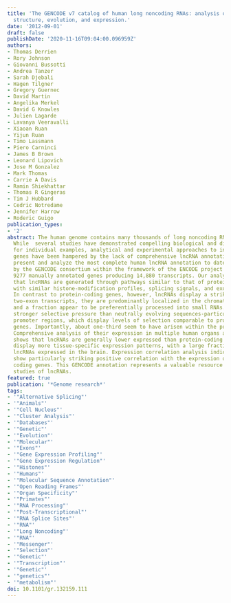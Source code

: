 ```yaml
---
title: 'The GENCODE v7 catalog of human long noncoding RNAs: analysis of their gene
  structure, evolution, and expression.'
date: '2012-09-01'
draft: false
publishDate: '2020-11-16T09:04:00.096959Z'
authors:
- Thomas Derrien
- Rory Johnson
- Giovanni Bussotti
- Andrea Tanzer
- Sarah Djebali
- Hagen Tilgner
- Gregory Guernec
- David Martin
- Angelika Merkel
- David G Knowles
- Julien Lagarde
- Lavanya Veeravalli
- Xiaoan Ruan
- Yijun Ruan
- Timo Lassmann
- Piero Carninci
- James B Brown
- Leonard Lipovich
- Jose M Gonzalez
- Mark Thomas
- Carrie A Davis
- Ramin Shiekhattar
- Thomas R Gingeras
- Tim J Hubbard
- Cedric Notredame
- Jennifer Harrow
- Roderic Guigo
publication_types:
- '2'
abstract: The human genome contains many thousands of long noncoding RNAs (lncRNAs).
  While  several studies have demonstrated compelling biological and disease roles
  for individual examples, analytical and experimental approaches to investigate these
  genes have been hampered by the lack of comprehensive lncRNA annotation. Here, we
  present and analyze the most complete human lncRNA annotation to date, produced
  by the GENCODE consortium within the framework of the ENCODE project and comprising
  9277 manually annotated genes producing 14,880 transcripts. Our analyses indicate
  that lncRNAs are generated through pathways similar to that of protein-coding genes,
  with similar histone-modification profiles, splicing signals, and exon/intron lengths.
  In contrast to protein-coding genes, however, lncRNAs display a striking bias toward
  two-exon transcripts, they are predominantly localized in the chromatin and nucleus,
  and a fraction appear to be preferentially processed into small RNAs. They are under
  stronger selective pressure than neutrally evolving sequences-particularly in their
  promoter regions, which display levels of selection comparable to protein-coding
  genes. Importantly, about one-third seem to have arisen within the primate lineage.
  Comprehensive analysis of their expression in multiple human organs and brain regions
  shows that lncRNAs are generally lower expressed than protein-coding genes, and
  display more tissue-specific expression patterns, with a large fraction of tissue-specific
  lncRNAs expressed in the brain. Expression correlation analysis indicates that lncRNAs
  show particularly striking positive correlation with the expression of antisense
  coding genes. This GENCODE annotation represents a valuable resource for future
  studies of lncRNAs.
featured: true
publication: '*Genome research*'
tags:
- '"Alternative Splicing"'
- '"Animals"'
- '"Cell Nucleus"'
- '"Cluster Analysis"'
- '"Databases"'
- '"Genetic"'
- '"Evolution"'
- '"Molecular"'
- '"Exons"'
- '"Gene Expression Profiling"'
- '"Gene Expression Regulation"'
- '"Histones"'
- '"Humans"'
- '"Molecular Sequence Annotation"'
- '"Open Reading Frames"'
- '"Organ Specificity"'
- '"Primates"'
- '"RNA Processing"'
- '"Post-Transcriptional"'
- '"RNA Splice Sites"'
- '"RNA"'
- '"Long Noncoding"'
- '"RNA"'
- '"Messenger"'
- '"Selection"'
- '"Genetic"'
- '"Transcription"'
- '"Genetic"'
- '"genetics"'
- '"metabolism"'
doi: 10.1101/gr.132159.111
---
```


